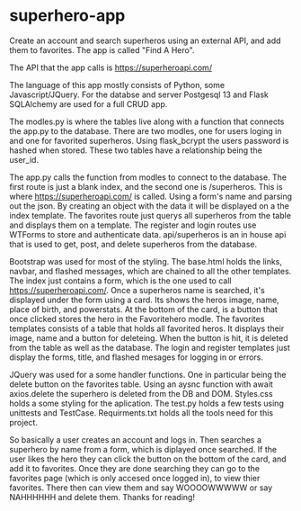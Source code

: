 # superhero-app
Create an account and search superheros using an external API, and add them to favorites. The app is called "Find A Hero".

The API that the app calls is https://superheroapi.com/

The language of this app mostly consists of Python, some Javascript/JQuery. For the databse and server Postgesql 13 and Flask SQLAlchemy are used 
for a full CRUD app. 

The modles.py is where the tables live along with a function that connects the app.py to the database. There are two modles, one for users loging in 
and one for favorited superheros. Using flask_bcrypt the users password is hashed when stored. These two tables have a relationship being the user_id.

The app.py calls the function from modles to connect to the database. The first route is just a blank index, and the second one is /superheros.
This is where https://superheroapi.com/ is called. Using a form's name and parsing out the json. By creating an object with the data it will be displayed 
on a the index template. The favorites route just querys all superheros from the table and displays them on a template. The register and login 
routes use WTForms to store and authenticate data. api/superheros is an in house api that is used to get, post, and delete superheros from the database. 

Bootstrap was used for most of the styling. The base.html holds the links, navbar, and flashed messages, which are chained to all the other templates.
The index just contains a form, which is the one used to call https://superheroapi.com/. Once a superheros name is searched, it's displayed under the form
using a card. Its shows the heros image, name, place of birth, and powerstats. At the bottom of the card, is a button that once clicked stores the hero in the 
Favoritehero modle. The favorites templates consists of a table that holds all favorited heros. It displays their image, name and a button for deleteing. When
the button is hit, it is deleted from the table as well as the database. The login and register templates just display the forms, title, and flashed mesages 
for logging in or errors.

JQuery was used for a some handler functions. One in particular being the delete button on the favorites table. Using an aysnc function with await axios.delete
the superhero is deleted from the DB and DOM. Styles.css holds a some styling for the aplication. The test.py holds a few tests using unittests and TestCase. 
Requirments.txt holds all the tools need for this project.

So basically a user creates an account and logs in. Then searches a superhero by name from a form, which is diplayed once searched. If the user likes the hero
they can click the button on the bottom of the card, and add it to favorites. Once they are done searching they can go to the favorites page (which is only 
accesed once logged in), to view thier favorites. There then can view them and say WOOOOWWWWW or say NAHHHHHH and delete them. Thanks for reading!
